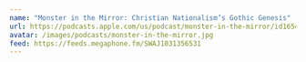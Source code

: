 ```yaml
---
name: "Monster in the Mirror: Christian Nationalism’s Gothic Genesis"
url: https://podcasts.apple.com/us/podcast/monster-in-the-mirror/id1654399705?ign-itscg=30200&ign-itsct=podcast_box_link
avatar: /images/podcasts/monster-in-the-mirror.jpg
feed: https://feeds.megaphone.fm/SWAJ1031356531
---
```

